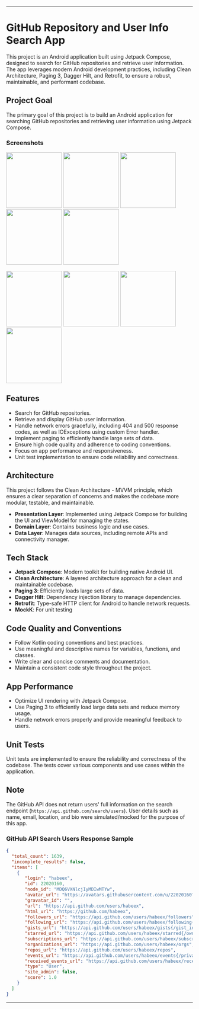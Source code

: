 
---

# GitHub Repository and User Info Search App

This project is an Android application built using Jetpack Compose, designed to search for GitHub repositories and retrieve user information. The app leverages modern Android development practices, including Clean Architecture, Paging 3, Dagger Hilt, and Retrofit, to ensure a robust, maintainable, and performant codebase.

## Project Goal

The primary goal of this project is to build an Android application for searching GitHub repositories and retrieving user information using Jetpack Compose.

### Screenshots
<img src="https://github.com/habeex/Github-Users-Repo/assets/22020160/14741ed7-5373-429c-aa27-e0b5bc005fa9" width="150"/> <img src="https://github.com/habeex/Github-Users-Repo/assets/22020160/27035e79-2e44-468b-9370-01f0c8a42b65" width="150"/> <img src="https://github.com/habeex/Github-Users-Repo/assets/22020160/b85c5bcc-d4e1-4a24-9565-a0582a8a9f05" width="150"/> <img src="https://github.com/habeex/Github-Users-Repo/assets/22020160/90f3f4c6-f738-4883-befb-6b5ea98ae4ec" width="150"/> <img src="https://github.com/habeex/Github-Users-Repo/assets/22020160/1edde5e4-7963-4578-95f5-83687f882ace" width="150"/> 

<img src="https://github.com/habeex/Github-Users-Repo/assets/22020160/b15f0f23-b791-4055-b09b-81da188a58ab" width="150"/> <img src="https://github.com/habeex/Github-Users-Repo/assets/22020160/124dce55-475d-4a9f-909e-8e9b0c772a0f" width="150"/> <img src="https://github.com/habeex/Github-Users-Repo/assets/22020160/b5fb9803-fe27-4301-a5c8-69c3726889b0" width="150"/> <img src="https://github.com/habeex/Github-Users-Repo/assets/22020160/b9588e8a-a2dd-4f64-aa8b-6d1f25e88996" width="150"/> 


## Features

- Search for GitHub repositories.
- Retrieve and display GitHub user information.
- Handle network errors gracefully, including 404 and 500 response codes, as well as IOExceptions using custom Error handler.
- Implement paging to efficiently handle large sets of data.
- Ensure high code quality and adherence to coding conventions.
- Focus on app performance and responsiveness.
- Unit test implementation to ensure code reliability and correctness.

## Architecture

This project follows the Clean Architecture - MVVM principle, which ensures a clear separation of concerns and makes the codebase more modular, testable, and maintainable.

- **Presentation Layer**: Implemented using Jetpack Compose for building the UI and ViewModel for managing the states.
- **Domain Layer**: Contains business logic and use cases.
- **Data Layer**: Manages data sources, including remote APIs and connectivity manager.

## Tech Stack

- **Jetpack Compose**: Modern toolkit for building native Android UI.
- **Clean Architecture**: A layered architecture approach for a clean and maintainable codebase.
- **Paging 3**: Efficiently loads large sets of data.
- **Dagger Hilt**: Dependency injection library to manage dependencies.
- **Retrofit**: Type-safe HTTP client for Android to handle network requests.
- **MockK**: For unit testing

## Code Quality and Conventions

- Follow Kotlin coding conventions and best practices.
- Use meaningful and descriptive names for variables, functions, and classes.
- Write clear and concise comments and documentation.
- Maintain a consistent code style throughout the project.

## App Performance

- Optimize UI rendering with Jetpack Compose.
- Use Paging 3 to efficiently load large data sets and reduce memory usage.
- Handle network errors properly and provide meaningful feedback to users.

## Unit Tests

Unit tests are implemented to ensure the reliability and correctness of the codebase. The tests cover various components and use cases within the application.

## Note

The GitHub API does not return users' full information on the search endpoint (`https://api.github.com/search/users`). User details such as name, email, location, and bio were simulated/mocked for the purpose of this app.

### GitHub API Search Users Response Sample
```json
{
  "total_count": 1639,
  "incomplete_results": false,
  "items": [
    {
       "login": "habeex",
       "id": 22020160,
       "node_id": "MDQ6VXNlcjIyMDIwMTYw",
       "avatar_url": "https://avatars.githubusercontent.com/u/22020160?v=4",
       "gravatar_id": "",
       "url": "https://api.github.com/users/habeex",
       "html_url": "https://github.com/habeex",
       "followers_url": "https://api.github.com/users/habeex/followers",
       "following_url": "https://api.github.com/users/habeex/following{/other_user}",
       "gists_url": "https://api.github.com/users/habeex/gists{/gist_id}",
       "starred_url": "https://api.github.com/users/habeex/starred{/owner}{/repo}",
       "subscriptions_url": "https://api.github.com/users/habeex/subscriptions",
       "organizations_url": "https://api.github.com/users/habeex/orgs",
       "repos_url": "https://api.github.com/users/habeex/repos",
       "events_url": "https://api.github.com/users/habeex/events{/privacy}",
       "received_events_url": "https://api.github.com/users/habeex/received_events",
       "type": "User",
       "site_admin": false,
       "score": 1.0
    }
  ]
}
```

---
